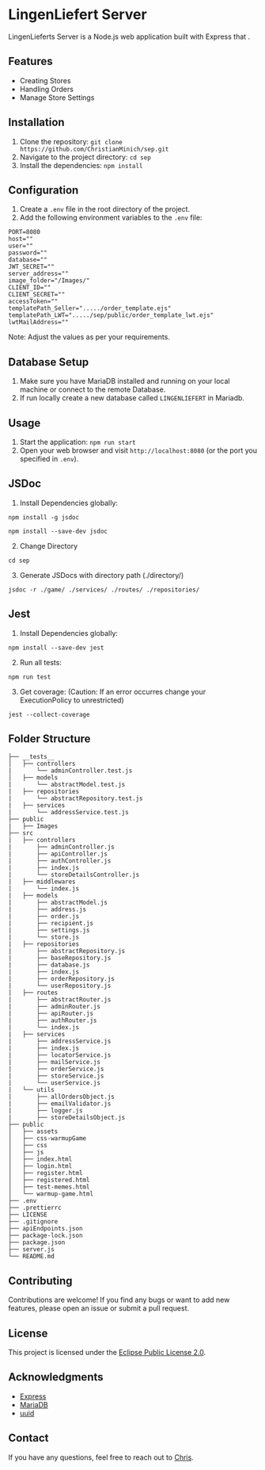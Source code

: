 # LingenLiefert Server

LingenLieferts Server is a Node.js web application built with Express that .

## Features

- Creating Stores
- Handling Orders
- Manage Store Settings

## Installation

1. Clone the repository: `git clone https://github.com/ChristianMinich/sep.git`
2. Navigate to the project directory: `cd sep`
3. Install the dependencies: `npm install`

## Configuration

1. Create a `.env` file in the root directory of the project.
2. Add the following environment variables to the `.env` file:

```
PORT=8080
host=""
user=""
password=""
database=""
JWT_SECRET=""
server_address=""
image_folder="/Images/"
CLIENT_ID=""
CLIENT_SECRET=""
accessToken=""
templatePath_Seller="...../order_template.ejs"
templatePath_LWT="...../sep/public/order_template_lwt.ejs"
lwtMailAddress=""
```

Note: Adjust the values as per your requirements.

## Database Setup

1. Make sure you have MariaDB installed and running on your local machine or connect to the remote Database.
2. If run locally create a new database called `LINGENLIEFERT` in Mariadb.

## Usage

1. Start the application: `npm run start`
2. Open your web browser and visit `http://localhost:8080` (or the port you specified in `.env`).

## JSDoc

1. Install Dependencies globally:

```
npm install -g jsdoc
```
```
npm install --save-dev jsdoc
```
2. Change Directory 
```
cd sep
```
3. Generate JSDocs with directory path (./directory/)
```
jsdoc -r ./game/ ./services/ ./routes/ ./repositories/
```
## Jest

1. Install Dependencies globally:
```
npm install --save-dev jest
```
2. Run all tests:
```
npm run test
```
3. Get coverage: (Caution: If an error occurres change your ExecutionPolicy to unrestricted)
```
jest --collect-coverage
```
## Folder Structure

```
├── __tests__
│   ├── controllers
|       └── adminController.test.js
│   ├── models
|       └── abstractModel.test.js
|   ├── repositories
|       └── abstractRepository.test.js
|   ├── services
|       └── addressService.test.js
├── public
|   ├── Images
├── src
|   ├── controllers
|       ├── adminController.js
|       ├── apiController.js
|       ├── authController.js
|       ├── index.js
|       └── storeDetailsController.js
|   ├── middlewares
|       └── index.js
|   ├── models
|       ├── abstractModel.js
|       ├── address.js
|       ├── order.js
|       ├── recipient.js
|       ├── settings.js
|       └── store.js
|   ├── repositories
|       ├── abstractRepository.js
|       ├── baseRepository.js
|       ├── database.js
|       ├── index.js
|       ├── orderRepository.js
|       └── userRepository.js
|   ├── routes
|       ├── abstractRouter.js
|       ├── adminRouter.js
|       ├── apiRouter.js
|       ├── authRouter.js
|       └── index.js
|   ├── services
|       ├── addressService.js
|       ├── index.js
|       ├── locatorService.js
|       ├── mailService.js
|       ├── orderService.js
|       ├── storeService.js
|       └── userService.js
|   └── utils
|       ├── allOrdersObject.js
|       ├── emailValidator.js
|       ├── logger.js
|       ├── storeDetailsObject.js
├── public
│   ├── assets
│   ├── css-warmupGame
│   ├── css
│   ├── js
│   ├── index.html
│   ├── login.html
│   ├── register.html
│   ├── registered.html
│   ├── test-memes.html
│   └── warmup-game.html
├── .env
├── .prettierrc
├── LICENSE
├── .gitignore
├── apiEndpoints.json
├── package-lock.json
├── package.json
├── server.js
└── README.md
```

## Contributing

Contributions are welcome! If you find any bugs or want to add new features, please open an issue or submit a pull request.

## License

This project is licensed under the [Eclipse Public License 2.0](https://github.com/ChristianMinich/sep/blob/main/LICENSE).

## Acknowledgments

- [Express](https://expressjs.com/)
- [MariaDB](https://mariadb.org/)
- [uuid](https://www.npmjs.com/package/uuid)

## Contact

If you have any questions, feel free to reach out to [Chris](mailto:christian.minich@hs-osnabrueck.de).
